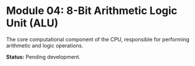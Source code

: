 # Module 04: 8-Bit Arithmetic Logic Unit (ALU)

The core computational component of the CPU, responsible for performing arithmetic and logic operations.

**Status:** Pending development.
